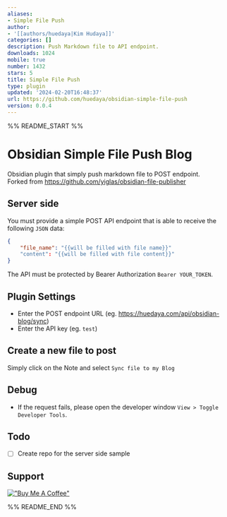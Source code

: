 ```yaml
---
aliases:
- Simple File Push
author:
- '[[authors/huedaya|Kim Hudaya]]'
categories: []
description: Push Markdown file to API endpoint.
downloads: 1024
mobile: true
number: 1432
stars: 5
title: Simple File Push
type: plugin
updated: '2024-02-20T16:48:37'
url: https://github.com/huedaya/obsidian-simple-file-push
version: 0.0.4
---
```


%% README_START %%

# Obsidian Simple File Push Blog 

Obsidian plugin that simply push markdown file to POST endpoint. <br/>
Forked from https://github.com/yiglas/obsidian-file-publisher

## Server side
You must provide a simple POST API endpoint that is able to receive the following `JSON` data:
```json
{
    "file_name": "{{will be filled with file name}}"
    "content": "{{will be filled with file content}}"
}
```
The API must be protected by Bearer Authorization `Bearer YOUR_TOKEN`. 

## Plugin Settings
- Enter the POST endpoint URL (eg. https://huedaya.com/api/obsidian-blog/sync)
- Enter the API key (eg. `test`)

## Create a new file to post
Simply click on the Note and select `Sync file to my Blog`

## Debug
- If the request fails, please open the developer window `View > Toggle Developer Tools`.

## Todo
- [ ] Create repo for the server side sample

## Support
[!["Buy Me A Coffee"](https://www.buymeacoffee.com/assets/img/custom_images/orange_img.png)](https://www.buymeacoffee.com/huedya)

%% README_END %%